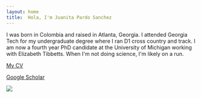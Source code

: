 ```yaml
---
layout: home
title:  Hola, I'm Juanita Pardo Sanchez
---
```

I was born in Colombia and raised in Atlanta, Georgia. I attended Georgia Tech for my undergraduate degree where I ran D1 cross country and track. I am now a fourth year PhD candidate at the University of Michigan working with Elizabeth Tibbetts. When I'm not doing science, I'm likely on a run. 


[My CV](JPSCV_2024_09_20.pdf)

[Google Scholar](https://scholar.google.com/citations?user=I5DWBIgAAAAJ&hl=en&oi=ao)

![](Headshot_2024_09_20.JPG)





